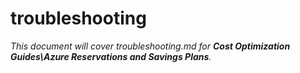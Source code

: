 # troubleshooting

_This document will cover troubleshooting.md for **Cost Optimization Guides\Azure Reservations and Savings Plans**._
